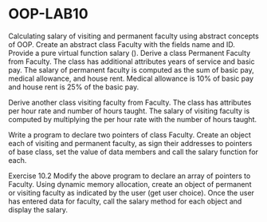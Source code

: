 # OOP-LAB10
Calculating salary of visiting and permanent faculty using abstract concepts of OOP.
Create an abstract class Faculty with the fields name and ID. Provide a pure virtual function salary (). Derive a class Permanent Faculty from Faculty. The class has additional attributes years of service and basic pay. 
The salary of permanent faculty is computed as the sum of basic pay, medical allowance, and house rent. Medical allowance is 10% of basic pay and house rent is 25% of the basic pay. 
 
Derive another class visiting faculty from Faculty. The class has attributes per hour rate and number of hours taught. The salary of visiting faculty is computed by multiplying the per hour rate with the number of hours taught. 
 
Write a program to declare two pointers of class Faculty. Create an object each of visiting and permanent faculty, as sign their addresses to pointers of base class, set the value of data members and call the salary function for each. 
 
Exercise 10.2 
Modify the above program to declare an array of pointers to Faculty. Using dynamic memory allocation, create an object of permanent or visiting faculty as indicated by the user (get user choice). Once the user has entered data for faculty, call the salary method for each object and display the salary. 
